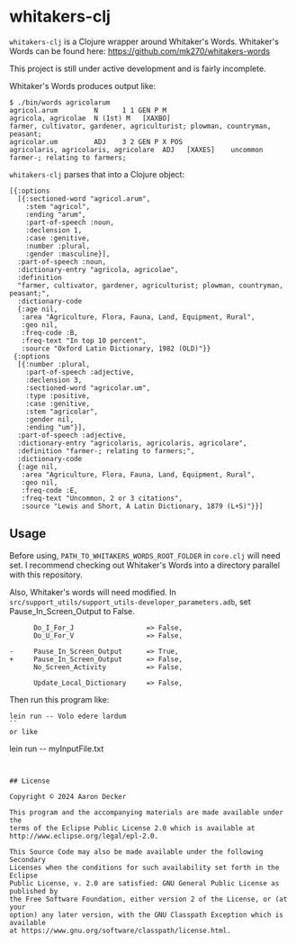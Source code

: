# whitakers-clj

`whitakers-clj` is a Clojure wrapper around Whitaker's Words.
Whitaker's Words can be found here: https://github.com/mk270/whitakers-words

This project is still under active development and is fairly incomplete.

Whitaker's Words produces output like:
```
$ ./bin/words agricolarum
agricol.arum         N      1 1 GEN P M                 
agricola, agricolae  N (1st) M   [XAXBO]  
farmer, cultivator, gardener, agriculturist; plowman, countryman, peasant;
agricolar.um         ADJ    3 2 GEN P X POS             
agricolaris, agricolaris, agricolare  ADJ   [XAXES]    uncommon
farmer-; relating to farmers;
```

`whitakers-clj` parses that into a Clojure object:
```
[{:options
  [{:sectioned-word "agricol.arum",
    :stem "agricol",
    :ending "arum",
    :part-of-speech :noun,
    :declension 1,
    :case :genitive,
    :number :plural,
    :gender :masculine}],
  :part-of-speech :noun,
  :dictionary-entry "agricola, agricolae",
  :definition
  "farmer, cultivator, gardener, agriculturist; plowman, countryman, peasant;",
  :dictionary-code
  {:age nil,
   :area "Agriculture, Flora, Fauna, Land, Equipment, Rural",
   :geo nil,
   :freq-code :B,
   :freq-text "In top 10 percent",
   :source "Oxford Latin Dictionary, 1982 (OLD)"}}
 {:options
  [{:number :plural,
    :part-of-speech :adjective,
    :declension 3,
    :sectioned-word "agricolar.um",
    :type :positive,
    :case :genitive,
    :stem "agricolar",
    :gender nil,
    :ending "um"}],
  :part-of-speech :adjective,
  :dictionary-entry "agricolaris, agricolaris, agricolare",
  :definition "farmer-; relating to farmers;",
  :dictionary-code
  {:age nil,
   :area "Agriculture, Flora, Fauna, Land, Equipment, Rural",
   :geo nil,
   :freq-code :E,
   :freq-text "Uncommon, 2 or 3 citations",
   :source "Lewis and Short, A Latin Dictionary, 1879 (L+S)"}}]
```

## Usage
Before using, `PATH_TO_WHITAKERS_WORDS_ROOT_FOLDER` in `core.clj` will need set.
I recommend checking out Whitaker's Words into a directory parallel with this repository.

Also, Whitaker's words will need modified. In `src/support_utils/support_utils-developer_parameters.adb`, set Pause_In_Screen_Output to False.
```
      Do_I_For_J                  => False,
      Do_U_For_V                  => False,
 
-     Pause_In_Screen_Output      => True,
+     Pause_In_Screen_Output      => False,
      No_Screen_Activity          => False,
 
      Update_Local_Dictionary     => False,
```

Then run this program like:
```
lein run -- Volo edere lardum
``
or like
```
lein run -- myInputFile.txt
```


## License

Copyright © 2024 Aaron Decker

This program and the accompanying materials are made available under the
terms of the Eclipse Public License 2.0 which is available at
http://www.eclipse.org/legal/epl-2.0.

This Source Code may also be made available under the following Secondary
Licenses when the conditions for such availability set forth in the Eclipse
Public License, v. 2.0 are satisfied: GNU General Public License as published by
the Free Software Foundation, either version 2 of the License, or (at your
option) any later version, with the GNU Classpath Exception which is available
at https://www.gnu.org/software/classpath/license.html.
